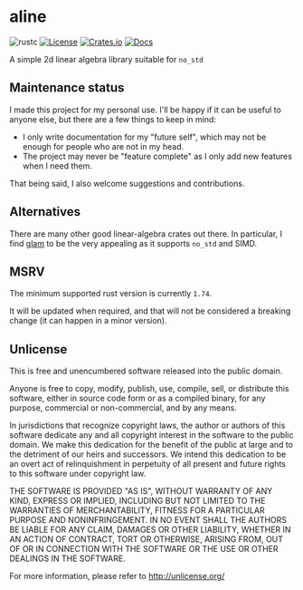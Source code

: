 # aline

![rustc](https://img.shields.io/badge/rustc-1.74+-blue?logo=rust)
[![License](https://img.shields.io/crates/l/aline)](#Unlicense)
[![Crates.io](https://img.shields.io/crates/v/aline)](https://crates.io/crates/aline)
[![Docs](https://docs.rs/aline/badge.svg)](https://docs.rs/aline)

A simple 2d linear algebra library suitable for `no_std`


## Maintenance status

I made this project for my personal use. I'll be happy if it can be useful to anyone else, but there are a few things to keep in mind:
* I only write documentation for my "future self", which may not be enough for people who are not in my head.
* The project may never be "feature complete" as I only add new features when I need them.

That being said, I also welcome suggestions and contributions.

## Alternatives

There are many other good linear-algebra crates out there.
In particular, I find [glam](https://crates.io/crates/glam) to be the very appealing as it supports `no_std` and SIMD.


## MSRV

The minimum supported rust version is currently `1.74`.

It will be updated when required, and that will not be considered a breaking change (it can happen in a minor version).


## Unlicense

This is free and unencumbered software released into the public domain.

Anyone is free to copy, modify, publish, use, compile, sell, or
distribute this software, either in source code form or as a compiled
binary, for any purpose, commercial or non-commercial, and by any
means.

In jurisdictions that recognize copyright laws, the author or authors
of this software dedicate any and all copyright interest in the
software to the public domain. We make this dedication for the benefit
of the public at large and to the detriment of our heirs and
successors. We intend this dedication to be an overt act of
relinquishment in perpetuity of all present and future rights to this
software under copyright law.

THE SOFTWARE IS PROVIDED "AS IS", WITHOUT WARRANTY OF ANY KIND,
EXPRESS OR IMPLIED, INCLUDING BUT NOT LIMITED TO THE WARRANTIES OF
MERCHANTABILITY, FITNESS FOR A PARTICULAR PURPOSE AND NONINFRINGEMENT.
IN NO EVENT SHALL THE AUTHORS BE LIABLE FOR ANY CLAIM, DAMAGES OR
OTHER LIABILITY, WHETHER IN AN ACTION OF CONTRACT, TORT OR OTHERWISE,
ARISING FROM, OUT OF OR IN CONNECTION WITH THE SOFTWARE OR THE USE OR
OTHER DEALINGS IN THE SOFTWARE.

For more information, please refer to <http://unlicense.org/>
